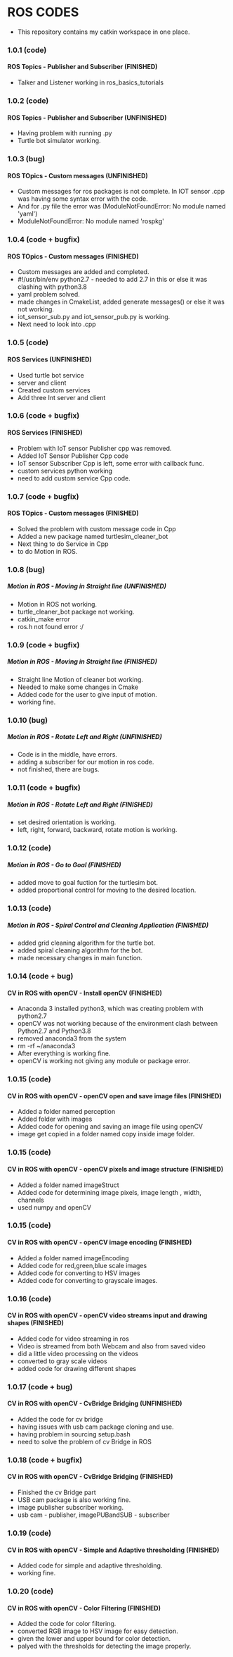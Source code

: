 # ROS CODES
- This repository contains my catkin workspace in one place.

### 1.0.1 (code)
#### ROS Topics - Publisher and Subscriber (FINISHED)
- Talker and Listener working in ros_basics_tutorials

### 1.0.2 (code)
#### ROS Topics - Publisher and Subscriber (UNFINISHED)
- Having problem with running .py
- Turtle bot simulator working.

### 1.0.3 (bug)
#### ROS TOpics -  Custom messages (UNFINISHED)
- Custom messages for ros packages is not complete. In IOT sensor .cpp was having some syntax error with the code.
- And for .py file the error was (ModuleNotFoundError: No module named 'yaml')
- ModuleNotFoundError: No module named 'rospkg'

### 1.0.4 (code + bugfix)
#### ROS TOpics -  Custom messages (FINISHED)
- Custom messages are added and completed.
- #!/usr/bin/env python2.7 - needed to add 2.7 in this or else it was clashing with python3.8
- yaml problem solved.
- made changes in CmakeList, added generate messages() or else it was not working.
- iot_sensor_sub.py and iot_sensor_pub.py is working.
- Next need to look into .cpp

### 1.0.5 (code)
#### ROS Services (UNFINISHED)
- Used turtle bot service 
- server and client
- Created custom services
- Add three Int server and client

### 1.0.6 (code + bugfix)
#### ROS Services (FINISHED)
- Problem with IoT sensor Publisher cpp was removed.
- Added IoT Sensor Publisher Cpp code
- IoT sensor Subscriber Cpp is left, some error with callback func.
- custom services python working
- need to add custom service Cpp code.

### 1.0.7 (code + bugfix)
#### ROS TOpics -  Custom messages (FINISHED)
 - Solved the problem with custom message code in Cpp
 - Added a new package named turtlesim_cleaner_bot
 - Next thing to do Service in Cpp
 - to do Motion in ROS.

 ### 1.0.8 (bug)
 ##### Motion in ROS - Moving in Straight line (UNFINISHED) 
 - Motion in ROS not working.
 - turtle_cleaner_bot package not working.
 - catkin_make error
 - ros.h not found error :/

 ### 1.0.9 (code + bugfix)
 ##### Motion in ROS - Moving in Straight line (FINISHED)
 - Straight line Motion of cleaner bot working.
 - Needed to make some changes in Cmake
 - Added code for the user to give input of motion.
 - working fine.
 
 ### 1.0.10 (bug)
 ##### Motion in ROS - Rotate Left and Right (UNFINISHED)
 - Code is in the middle, have errors.
 - adding a subscriber for our motion in ros code.
 - not finished, there are bugs.

 ### 1.0.11 (code + bugfix)
 ##### Motion in ROS - Rotate Left and Right (FINISHED)
 - set desired orientation is working.
 - left, right, forward, backward, rotate motion is working.

 ### 1.0.12 (code)
 ##### Motion in ROS - Go to Goal (FINISHED)
 - added move to goal fuction for the turtlesim bot.
 - added proportional control for moving to the desired location.

  ### 1.0.13 (code)
 ##### Motion in ROS - Spiral Control and Cleaning Application (FINISHED)
 - added grid cleaning algorithm for the turtle bot.
 - added spiral cleaning algorithm for the bot.
 - made necessary changes in main function.

 ### 1.0.14 (code + bug)
 #### CV in ROS with openCV - Install openCV (FINISHED)
 - Anaconda 3 installed python3, which was creating problem with python2.7 
 - openCV was not working because of the environment clash between Python2.7 and Python3.8
 - removed anaconda3 from the system
 - rm -rf ~/anaconda3
 - After everything is working fine.
 - openCV is working not giving any module or package error.

 ### 1.0.15 (code)
 #### CV in ROS with openCV - openCV open and save image files (FINISHED)
 - Added a folder named perception
 - Added folder with images
 - Added code for opening and saving an image file using openCV
 - image get copied in a folder named copy inside image folder.
 
  ### 1.0.15 (code)
  #### CV in ROS with openCV - openCV pixels and image structure (FINISHED)
 - Added a folder named imageStruct
 - Added code for determining image pixels, image length , width, channels
 - used numpy and openCV
  
  ### 1.0.15 (code)
  #### CV in ROS with openCV - openCV image encoding (FINISHED)
  - Added a folder named imageEncoding
  - Added code for red,green,blue scale images
  - Added code for converting to HSV images
  - Added code for converting to grayscale images.

  ### 1.0.16 (code)
  #### CV in ROS with openCV - openCV video streams input and drawing shapes (FINISHED)  
  - Added code for video streaming in ros
  - Video is streamed from both Webcam and also from saved video
  - did a little video processing on the videos
  - converted to gray scale videos
  - added code for drawing different shapes

  ### 1.0.17 (code + bug)
  #### CV in ROS with openCV - CvBridge Bridging (UNFINISHED)
  - Added the code for cv bridge
  - having issues with usb cam package cloning and use.
  - having problem in sourcing setup.bash
  - need to solve the problem of cv Bridge in ROS


  ### 1.0.18 (code + bugfix)
  #### CV in ROS with openCV - CvBridge Bridging (FINISHED)
  - Finished the cv Bridge part
  - USB cam package is also working fine.
  - image publisher subscriber working.
  - usb cam - publisher, imagePUBandSUB - subscriber

  ### 1.0.19 (code)
  #### CV in ROS with openCV - Simple and Adaptive thresholding (FINISHED) 
  - Added code for simple and adaptive thresholding.
  - working fine.

   ### 1.0.20 (code)
  #### CV in ROS with openCV - Color Filtering (FINISHED)  
  - Added the code for color filtering.
  - converted RGB image to HSV image for easy detection.
  - given the lower and upper bound for color detection.
  - palyed with the thresholds for detecting the image properly.